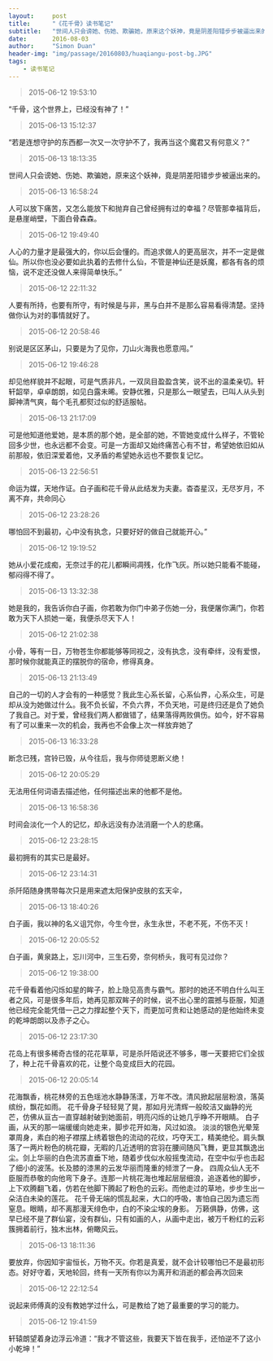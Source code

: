 ```yaml
---
layout:     post
title:      "《花千骨》读书笔记"
subtitle:   "世间人只会谤她、伤她、欺骗她，原来这个妖神，竟是阴差阳错步步被逼出来的。。。"
date:       2016-08-03
author:     "Simon Duan"
header-img: "img/passage/20160803/huaqiangu-post-bg.JPG"
tags:
    - 读书笔记
---
```

>  2015-06-12 19:53:10

“千骨，这个世界上，已经没有神了！”
>  2015-06-13 15:12:37

“若是连想守护的东西都一次又一次守护不了，我再当这个魔君又有何意义？”
>  2015-06-13 18:13:35

世间人只会谤她、伤她、欺骗她，原来这个妖神，竟是阴差阳错步步被逼出来的。

  >2015-06-13 16:58:24

人可以放下痛苦，又怎么能放下和抛弃自己曾经拥有过的幸福？尽管那幸福背后，是悬崖峭壁，下面白骨森森。
>  2015-06-12 19:49:40

人心的力量才是最强大的，你以后会懂的。而追求做人的更高层次，并不一定是做仙。所以你也没必要如此执着的去修什么仙，不管是神仙还是妖魔，都各有各的烦恼，说不定还没做人来得简单快乐。”
>  2015-06-12 22:11:32

人要有所持，也要有所守，有时候是与非，黑与白并不是那么容易看得清楚。坚持做你认为对的事情就好了。
>  2015-06-12 20:58:46

别说是区区茅山，只要是为了见你，刀山火海我也愿意闯。”
>  2015-06-12 19:46:28

却见他样貌并不起眼，可是气质非凡，一双凤目盈盈含笑，说不出的温柔亲切。轩轩韶举，卓卓朗朗，如见白露未晞。安静优雅，只是那么一眼望去，已叫人从头到脚神清气爽，每个毛孔都熨过似的舒适服帖。
> 2015-06-13 21:17:09

可是他知道他爱她，是本质的那个她，是全部的她，不管她变成什么样子，不管轮回多少世，也永远都不会变。可是一方面却又始终痛苦心有不甘，希望她依旧如从前那般，依旧深爱着他，又矛盾的希望她永远也不要恢复记忆。
> 2015-06-13 22:56:51

命运为媒，天地作证。白子画和花千骨从此结发为夫妻。杳杳星汉，无尽岁月，不离不弃，共命同心

> 2015-06-12 23:28:26

哪怕回不到最初，心中没有执念，只要好好的做自己就能开心。”
> 2015-06-12 19:19:52

她从小爱花成痴，无奈过手的花儿都瞬间凋残，化作飞灰。所以她只能看不能碰，郁闷得不得了。

> 2015-06-13 13:32:38

她是我的，我告诉你白子画，你若敢为你门中弟子伤她一分，我便屠你满门，你若敢为天下人损她一毫，我便杀尽天下人！


> 2015-06-12 21:02:38

小骨，等有一日，万物苍生你都能够等同视之，没有执念，没有牵绊，没有爱恨，那时候你就能真正的摆脱你的宿命，修得真身。

>2015-06-13 21:13:49

自己的一切的人才会有的一种感觉？我此生心系长留，心系仙界，心系众生，可是却从没为她做过什么。我不负长留，不负六界，不负天地，可是终归还是负了她负了我自己。对于爱，曾经我们两人都做错了，结果落得两败俱伤。如今，好不容易有了可以重来一次的机会，我再也不会像上次一样放弃她了

  > 2015-06-13 16:33:28  

断念已残，宫铃已毁，从今往后，我与你师徒恩断义绝！

> 2015-06-12 20:05:29

无法用任何词语去描述他，任何描述出来的他都不是他。

> 2015-06-13 16:58:36

时间会淡化一个人的记忆，却永远没有办法消磨一个人的悲痛。

> 2015-06-12 23:28:15

最初拥有的其实已是最好。

> 2015-06-12 23:14:31

杀阡陌随身携带每次只是用来遮太阳保护皮肤的玄天伞，


> 2015-06-13 18:40:26

白子画，我以神的名义诅咒你，今生今世，永生永世，不老不死，不伤不灭！

> 2015-06-12 20:05:52

白子画，黄泉路上，忘川河中，三生石旁，奈何桥头，我可有见过你？

> 2015-06-12 19:38:00

花千骨看着他闪烁如星的眸子，脸上隐见高贵与霸气。那时的她还不明白什么叫王者之风，可是很多年后，她再见那双眸子的时候，说不出心里的震撼与臣服，知道他已经完全能凭借一己之力撑起整个天下，而更加可贵和让她感动的是他始终未变的乾坤朗朗以及赤子之心。

  >2015-06-12 23:17:30  

 花岛上有很多稀奇古怪的花花草草，可是杀阡陌说还不够多，哪一天要把它们全拔了，种上花千骨喜欢的花，让整个岛变成巨大的花园。

>   2015-06-12 20:05:14   

花海飘香，桃花林旁的五色瑶池水静静荡漾，万年不改。清风掀起层层粉浪，落英缤纷，飘花如雨。 花千骨身子轻轻晃了晃，那如月光清辉一般皎洁又幽静的光芒，仿佛从亘古一直穿越射破到她面前，明亮闪烁的让她几乎睁不开眼睛。 白子画，从天的那一端缓缓向她走来，脚步花开如海，风过如浪。 淡淡的银色光晕笼罩周身，素白的袍子襟摆上绣着银色的流动的花纹，巧夺天工，精美绝伦。肩头飘落了一两片粉色的桃花瓣，无暇的几近透明的宫羽在腰间随风飞舞，更显其飘逸出尘。剑上华丽的白色流苏直垂下地，随着步伐似水般摇曳流动，在空中似乎也击起了细小的波荡。长及膝的漆黑的云发华丽而隆重的倾泄了一身。 四周众仙人无不臣服而恭敬的向他弯下身子。连那一片桃花海也堆起层层细浪，追逐着他的脚步，上下欢腾翻飞着，仿若在他脚下腾起了粉色的云彩。而他走过的草地，步步生出一朵洁白未染的莲花。 花千骨无端的慌乱起来，大口的呼吸，害怕自己因为遗忘而窒息。眼睛，却不离那漫天绯色中，白的不染尘埃的身影。 万籁俱静，仿佛，这早已经不是了群仙宴，没有群仙，只有如画的人，从画中走出，被万千粉红的云彩簇拥着前行，独木出林，俯瞰风云。

  > 2015-06-13 18:11:36  

要放弃，你因知宇宙恒长，万物不灭。你若是真爱，就不会计较哪怕已不是最初形态。好好守着，天地轮回，终有一天所有你以为离开和消逝的都会再次回来

>2015-06-12 22:12:54

说起来师傅真的没有教她学过什么，可是教给了她了最重要的学习的能力。


>2015-06-12 19:41:59

轩辕朗望着身边浮云冷道：“我才不管这些，我要天下皆在我手，还怕逆不了这小小乾坤！”
